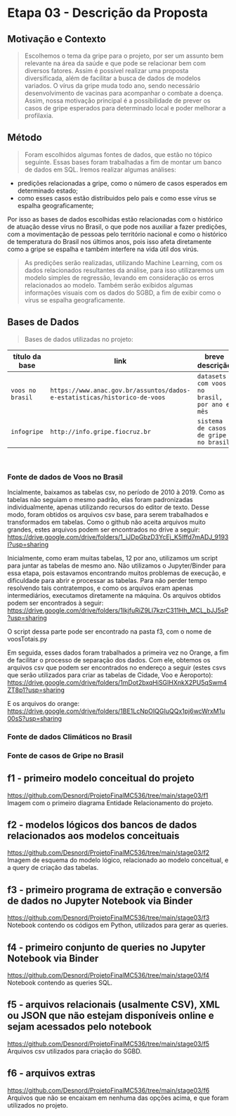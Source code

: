 # Etapa 03 - Descrição da Proposta

## Motivação e Contexto
> Escolhemos o tema da gripe para o projeto, por ser um assunto bem relevante na área da saúde e que pode se relacionar bem com diversos fatores.
Assim é possível realizar uma proposta diversificada, além de facilitar a busca de dados de modelos variados.
O vírus da gripe muda todo ano, sendo necessário desenvolvimento de vacinas para acompanhar o combate a doença.
Assim, nossa motivação principal é a possibilidade de prever os casos de gripe esperados para determinado local e poder melhorar a profilaxia.

## Método
>Foram escolhidos algumas fontes de dados, que estão no tópico seguinte. Essas bases foram trabalhadas a fim de montar um banco de dados em SQL.
>Iremos realizar algumas análises:
- predições relacionadas a gripe, como o número de casos esperados em determinado estado; 
- como esses casos estão distribuidos pelo país e como esse vírus se espalha geograficamente;

Por isso as bases de dados escolhidas estão relacionadas com o histórico de atuação desse vírus no Brasil, o que pode nos auxiliar a fazer predições, com a movimentação de pessoas pelo território nacional e como o histórico de temperatura do Brasil nos últimos anos, pois isso afeta diretamente como a gripe se espalha e também interfere na vida útil dos virús.
>As predições serão realizadas, utilizando Machine Learning, com os dados relacionados resultantes da análise, para isso utilizaremos um modelo simples de regressão, levando em consideração os erros relacionados ao modelo.
>Também serão exibidos algumas informações visuais com os dados do SGBD, a fim de exibir como o vírus se espalha geograficamente.

## Bases de Dados
> Bases de dados utilizadas no projeto:

título da base | link | breve descrição
----- | ----- | -----
`voos no brasil` | `https://www.anac.gov.br/assuntos/dados-e-estatisticas/historico-de-voos` | `datasets com voos no brasil, por ano e mês`
`infogripe` | `http://info.gripe.fiocruz.br` | `sistema de casos de gripe no brasil`
</br>

### Fonte de dados de Voos no Brasil
Incialmente, baixamos as tabelas csv, no período de 2010 à 2019. Como as tabelas não seguiam o mesmo padrão, elas foram padronizadas individualmente,
apenas utilizando recursos do editor de texto. Desse modo, foram obtidos os arquivos csv base, para serem trabalhados e transformados em tabelas. Como o github 
não aceita arquivos muito grandes, estes arquivos podem ser encontrados no drive a seguir:</br>
https://drive.google.com/drive/folders/1_iJDpGbzD3YcEj_K5Iffd7mADJ_9193I?usp=sharing</br>

Inicialmente, como eram muitas tabelas, 12 por ano, utilizamos um script para juntar as tabelas de mesmo ano. Não utilizamos o Jupyter/Binder para essa etapa, pois estavamos encontrando muitos problemas de execução, e dificuldade para abrir e processar as tabelas. Para não perder tempo resolvendo tais contratempos, e como os arquivos eram apenas intermediários, executamos diretamente na máquina. Os arquivos obtidos podem ser encontrados à seguir:</br>
https://drive.google.com/drive/folders/1lkjfuRiZ9Ll7kzrC311Hh_MCL_bJJ5sP?usp=sharing</br>

O script dessa parte pode ser encontrado na pasta f3, com o nome de voosTotais.py </br>

Em seguida, esses dados foram trabalhados a primeira vez no Orange, a fim de facilitar o processo de separação dos dados. Com ele, obtemos os arquivos csv que podem 
ser encontrados no endereço a seguir (estes csvs que serão utilizados para criar as tabelas de Cidade, Voo e Aeroporto):</br>
https://drive.google.com/drive/folders/1mDot2bxqHiSGIHXnkX2PU5qSwm4ZT8p1?usp=sharing</br>

E os arquivos do orange:</br>
https://drive.google.com/drive/folders/1BE1LcNpOIQGIuQQx1pj6wcWrxM1u00sS?usp=sharing</br>

### Fonte de dados Climáticos no Brasil

### Fonte de casos de Gripe no Brasil

## f1 - primeiro modelo conceitual do projeto
https://github.com/Desnord/ProjetoFinalMC536/tree/main/stage03/f1 </br>
Imagem com o primeiro diagrama Entidade Relacionamento do projeto.

## f2 - modelos lógicos dos bancos de dados relacionados aos modelos conceituais
https://github.com/Desnord/ProjetoFinalMC536/tree/main/stage03/f2 </br>
Imagem de esquema do modelo lógico, relacionado ao modelo conceitual, e a query de criação das tabelas.

## f3 - primeiro programa de extração e conversão de dados no Jupyter Notebook via Binder
https://github.com/Desnord/ProjetoFinalMC536/tree/main/stage03/f3 </br>
Notebook contendo os códigos em Python, utilizados para gerar as queries.

## f4 - primeiro conjunto de queries no Jupyter Notebook via Binder
https://github.com/Desnord/ProjetoFinalMC536/tree/main/stage03/f4 </br>
Notebook contendo as queries SQL.

## f5 - arquivos relacionais (usalmente CSV), XML ou JSON que não estejam disponíveis online e sejam acessados pelo notebook
https://github.com/Desnord/ProjetoFinalMC536/tree/main/stage03/f5 </br>
Arquivos csv utilizados para criação do SGBD.

## f6 - arquivos extras
https://github.com/Desnord/ProjetoFinalMC536/tree/main/stage03/f6 </br>
Arquivos que não se encaixam em nenhuma das opções acima, e que foram utilizados no projeto.
